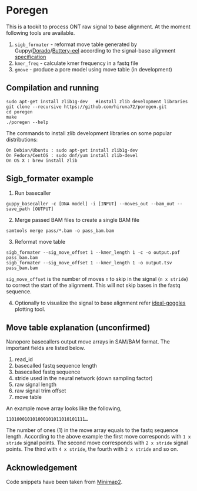 # Poregen

This is a tookit to process ONT raw signal to base alignment.
At the moment following tools are available.
1. `sigb_formater` - reformat move table generated by Guppy/[Dorado](https://github.com/hiruna72/slow5-dorado)/[Buttery-eel](https://github.com/Psy-Fer/buttery-eel) according to the signal-base alignment [specification](https://hasindu2008.github.io/f5c/docs/output)
2. `kmer_freq` - calculate kmer frequency in a fastq file
3. `gmove` - produce a pore model using move table (in development)

## Compilation and running

```
sudo apt-get install zlib1g-dev   #install zlib development libraries
git clone --recursive https://github.com/hiruna72/poregen.git
cd poregen
make
./poregen --help
```
The commands to install zlib development libraries on some popular distributions:

```
On Debian/Ubuntu : sudo apt-get install zlib1g-dev
On Fedora/CentOS : sudo dnf/yum install zlib-devel
On OS X : brew install zlib
```

## Sigb_formater example
1. Run basecaller
```
guppy_basecaller -c [DNA model] -i [INPUT] --moves_out --bam_out --save_path [OUTPUT]
```
2. Merge passed BAM files to create a single BAM file
```
samtools merge pass/*.bam -o pass_bam.bam
```
3. Reformat move table 
```
sigb_formater --sig_move_offset 1 --kmer_length 1 -c -o output.paf pass_bam.bam
sigb_formater --sig_move_offset 1 --kmer_length 1 -o output.tsv pass_bam.bam
```
`sig_move_offset` is the number of moves `n` to skip in the signal (`n x stride`) to correct the start of the alignment. This will not skip bases in the fastq sequence.

4. Optionally to visualize the signal to base alignment refer [ideal-goggles](https://github.com/hiruna72/ideal-goggles) plotting tool. 

## Move table explanation (unconfirmed)
Nanopore basecallers output move arrays in SAM/BAM format. The important fields are listed below.
1. read_id
2. basecalled fastq sequence length
3. basecalled fastq sequence
4. stride used in the neural network (down sampling factor)
5. raw signal length
6. raw signal trim offset
7. move table

An example move array looks like the following,
```
110100010101000101011010101111…
```
The number of ones (1) in the move array equals to the fastq sequence length. 
According to the above example the first move corresponds with `1 x stride` signal points. 
The second move corresponds with `2 x stride` signal points. The third with `4 x stride`, the fourth with `2 x stride` and so on.

## Acknowledgement
Code snippets have been taken from [Minimap2](https://github.com/lh3/minimap2).




